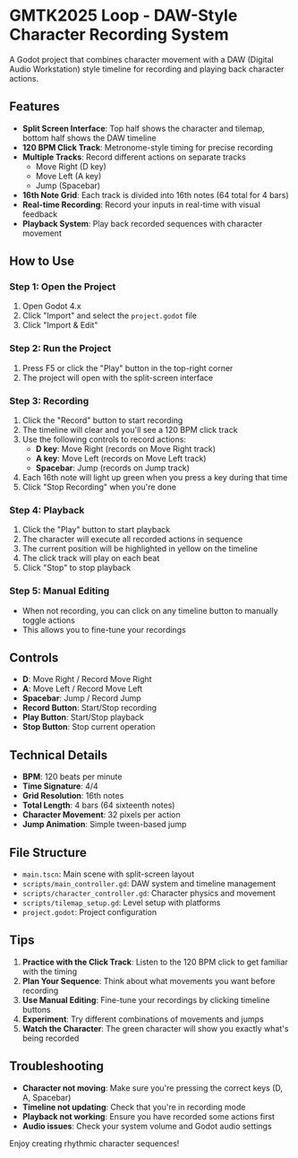 # GMTK2025 Loop - DAW-Style Character Recording System

A Godot project that combines character movement with a DAW (Digital Audio Workstation) style timeline for recording and playing back character actions.

## Features

- **Split Screen Interface**: Top half shows the character and tilemap, bottom half shows the DAW timeline
- **120 BPM Click Track**: Metronome-style timing for precise recording
- **Multiple Tracks**: Record different actions on separate tracks
  - Move Right (D key)
  - Move Left (A key) 
  - Jump (Spacebar)
- **16th Note Grid**: Each track is divided into 16th notes (64 total for 4 bars)
- **Real-time Recording**: Record your inputs in real-time with visual feedback
- **Playback System**: Play back recorded sequences with character movement

## How to Use

### Step 1: Open the Project
1. Open Godot 4.x
2. Click "Import" and select the `project.godot` file
3. Click "Import & Edit"

### Step 2: Run the Project
1. Press F5 or click the "Play" button in the top-right corner
2. The project will open with the split-screen interface

### Step 3: Recording
1. Click the "Record" button to start recording
2. The timeline will clear and you'll see a 120 BPM click track
3. Use the following controls to record actions:
   - **D key**: Move Right (records on Move Right track)
   - **A key**: Move Left (records on Move Left track)
   - **Spacebar**: Jump (records on Jump track)
4. Each 16th note will light up green when you press a key during that time
5. Click "Stop Recording" when you're done

### Step 4: Playback
1. Click the "Play" button to start playback
2. The character will execute all recorded actions in sequence
3. The current position will be highlighted in yellow on the timeline
4. The click track will play on each beat
5. Click "Stop" to stop playback

### Step 5: Manual Editing
- When not recording, you can click on any timeline button to manually toggle actions
- This allows you to fine-tune your recordings

## Controls

- **D**: Move Right / Record Move Right
- **A**: Move Left / Record Move Left  
- **Spacebar**: Jump / Record Jump
- **Record Button**: Start/Stop recording
- **Play Button**: Start/Stop playback
- **Stop Button**: Stop current operation

## Technical Details

- **BPM**: 120 beats per minute
- **Time Signature**: 4/4
- **Grid Resolution**: 16th notes
- **Total Length**: 4 bars (64 sixteenth notes)
- **Character Movement**: 32 pixels per action
- **Jump Animation**: Simple tween-based jump

## File Structure

- `main.tscn`: Main scene with split-screen layout
- `scripts/main_controller.gd`: DAW system and timeline management
- `scripts/character_controller.gd`: Character physics and movement
- `scripts/tilemap_setup.gd`: Level setup with platforms
- `project.godot`: Project configuration

## Tips

1. **Practice with the Click Track**: Listen to the 120 BPM click to get familiar with the timing
2. **Plan Your Sequence**: Think about what movements you want before recording
3. **Use Manual Editing**: Fine-tune your recordings by clicking timeline buttons
4. **Experiment**: Try different combinations of movements and jumps
5. **Watch the Character**: The green character will show you exactly what's being recorded

## Troubleshooting

- **Character not moving**: Make sure you're pressing the correct keys (D, A, Spacebar)
- **Timeline not updating**: Check that you're in recording mode
- **Playback not working**: Ensure you have recorded some actions first
- **Audio issues**: Check your system volume and Godot audio settings

Enjoy creating rhythmic character sequences! 